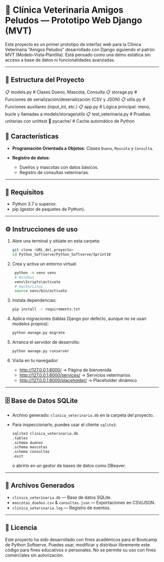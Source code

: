 # :dog: Clínica Veterinaria Amigos Peludos — Prototipo Web Django (MVT)

Este proyecto es un primer prototipo de interfaz web para la Clínica Veterinaria "Amigos Peludos" desarrollado con Django siguiendo el patrón MVT (Modelo‑Vista‑Plantilla). Está pensado como una demo estática sin acceso a base de datos ni funcionalidades avanzadas.



---

## 📌 Estructura del Proyecto
:clipboard: models.py # Clases Dueno, Mascota, Consulta
:clipboard: storage.py # Funciones de serialización/deserialización (CSV y JSON)
:clipboard: utils.py # Funciones auxiliares (input_int, etc.)
:clipboard: app.py # Lógica principal: menú, bucle y llamadas a models/storage/utils
:clipboard: test_veterinaria.py # Pruebas unitarias con unittest
:open_file_folder: pycache/ # Cache automático de Python


## 📌 Características

* **Programación Orientada a Objetos**: Clases `Dueno`, `Mascota` y `Consulta`.

* **Registro de datos**:
  * Dueños y mascotas con datos básicos.
  * Registro de consultas veterinarias.

---

## 🚀 Requisitos

* Python 3.7 o superior.
* pip (gestor de paquetes de Python).

---

## ⚙️ Instrucciones de uso

1. Abre una terminal y sitúate en esta carpeta:

   ```bash
   git clone <URL_del_proyecto>
   cd Python_Softserve/Python_Softserve/Sprint10
   ```

2. Crea y activa un entorno virtual:

   ```bash
    python -m venv venv
    # Windows
    venv\Scripts\activate
    # macOS/Linux
    source venv/bin/activate
   ```

3. Instala dependencias:

   ```bash
   pip install -r requirements.txt
   ```

4. Aplica migraciones (tablas Django por defecto, aunque no se usan modelos propios):
   ```bash
   python manage.py migrate
   ```

5. Arranca el servidor de desarrollo:
   ```bash
   python manage.py runserver
   ```

6. Visita en tu navegador:

   * http://127.0.0.1:8000/  → Página de bienvenida
   * http://127.0.0.1:8000/services/  → Servicios veterinarios
   * http://127.0.0.1:8000/placeholder/  → Placeholder dinámico

---

## 🗄️ Base de Datos SQLite

* Archivo generado: `clinica_veterinaria.db` en la carpeta del proyecto.
* Para inspeccionarlo, puedes usar el cliente `sqlite3`:
  ```bash
  sqlite3 clinica_veterinaria.db
  .tables
  .schema duenos
  .schema mascotas
  .schema consultas
  .exit
  ```

  o abrirlo en un gestor de bases de datos como DBeaver.
---

## 📄 Archivos Generados

* `clinica_veterinaria.db` — Base de datos SQLite.
* `mascotas_dueños.csv` & `consultas.json` — Exportaciones en CSV/JSON.
* `clinica_veterinaria.log` — Registro de eventos.

---

## 📄 Licencia
Este proyecto ha sido desarrollado con fines académicos para el Bootcamp de Python Softserve. 
Puedes usar, modificar y distribuir libremente este código para fines educativos o personales.
No se permite su uso con fines comerciales sin autorización.
